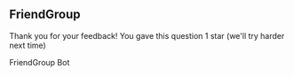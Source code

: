 ## FriendGroup

Thank you for your feedback! You gave this question 1 star (we'll try harder next time)

FriendGroup Bot
